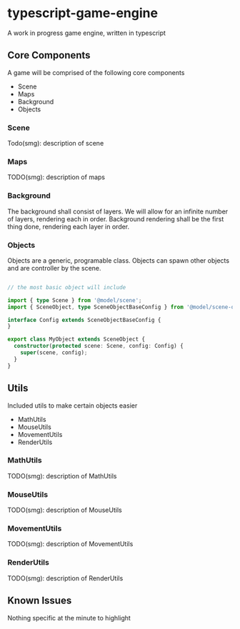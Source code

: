 # typescript-game-engine
A work in progress game engine, written in typescript

## Core Components
A game will be comprised of the following core components
- Scene
- Maps
- Background
- Objects

### Scene
Todo(smg): description of scene

### Maps
TODO(smg): description of maps

### Background
The background shall consist of layers. We will allow for an infinite number of layers, rendering each in order. Background rendering shall be the first thing done, rendering each layer in order.

### Objects
Objects are a generic, programable class. Objects can spawn other objects and are controller by the scene.

```TypeScript

// the most basic object will include

import { type Scene } from '@model/scene';
import { SceneObject, type SceneObjectBaseConfig } from '@model/scene-object';

interface Config extends SceneObjectBaseConfig {
}

export class MyObject extends SceneObject {
  constructor(protected scene: Scene, config: Config) {
    super(scene, config);
  }
}
```

## Utils
Included utils to make certain objects easier

- MathUtils
- MouseUtils
- MovementUtils
- RenderUtils

### MathUtils
TODO(smg): description of MathUtils

### MouseUtils
TODO(smg): description of MouseUtils

### MovementUtils
TODO(smg): description of MovementUtils

### RenderUtils
TODO(smg): description of RenderUtils

## Known Issues
Nothing specific at the minute to highlight